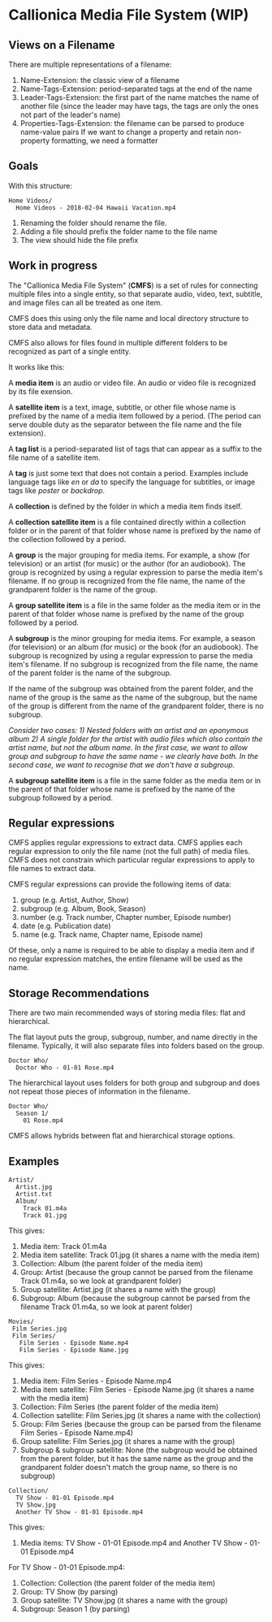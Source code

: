 # Callionica Media File System (WIP)

## Views on a Filename
There are multiple representations of a filename:

1. Name-Extension: the classic view of a filename
2. Name-Tags-Extension: period-separated tags at the end of the name
3. Leader-Tags-Extension: the first part of the name matches the name of another file
(since the leader may have tags, the tags are only the ones not part of the leader's name)
4. Properties-Tags-Extension: the filename can be parsed to produce name-value pairs
If we want to change a property and retain non-property formatting, we need a formatter



## Goals
With this structure:

```
Home Videos/
  Home Videos - 2018-02-04 Hawaii Vacation.mp4
```

1. Renaming the folder should rename the file.
2. Adding a file should prefix the folder name to the file name
3. The view should hide the file prefix

## Work in progress
The "Callionica Media File System" (**CMFS**) is a set of rules for connecting multiple files into 
a single entity, so that separate audio, video, text, subtitle, and image files can all be treated
as one item.

CMFS does this using only the file name and local directory structure to store data and metadata.

CMFS also allows for files found in multiple different folders to be recognized as part of a single entity.

It works like this:

A **media item** is an audio or video file.
An audio or video file is recognized by its file exension.

A **satellite item** is a text, image, subtitle, or other file whose name is prefixed by the name of a media item followed by a period. (The period can serve double duty as the separator between the file name and the file extension).

A **tag list** is a period-separated list of tags that can appear as a suffix to the file name of a satellite item.

A **tag** is just some text that does not contain a period. Examples include language tags like *en* or *da* to specify the language for subtitles, or image tags like *poster* or *backdrop*.

A **collection** is defined by the folder in which a media item finds itself.

A **collection satellite item** is a file contained directly within a collection folder or in the parent of that folder whose name is prefixed by the name of the collection followed by a period.

A **group** is the major grouping for media items. For example, a show (for television) or an artist (for music) or the author (for an audiobook). The group is recognized by using a regular expression to parse the media item's filename. If no group is recognized from the file name, the name of the grandparent folder is the name of the group.

A **group satellite item** is a file in the same folder as the media item or in the parent of that folder whose name is prefixed by the name of the group followed by a period.

A **subgroup** is the minor grouping for media items. For example, a season (for television) or an album (for music) or the book (for an audiobook). The subgroup is recognized by using a regular expression to parse the media item's filename. If no subgroup is recognized from the file name, the name of the parent folder is the name of the subgroup.

If the name of the subgroup was obtained from the parent folder, and the name of the group is the same as the name of the subgroup, but the name of the group is different from the name of the grandparent folder, there is no subgroup.

_Consider two cases: 1) Nested folders with an artist and an eponymous album 2) A single folder for the artist with audio files which also contain the artist name, but not the album name. In the first case, we want to allow group and subgroup to have the same name - we clearly have both. In the second case, we want to recognise that we don't have a subgroup._

A **subgroup satellite item** is a file in the same folder as the media item or in the parent of that folder whose name is prefixed by the name of the subgroup followed by a period.

## Regular expressions

CMFS applies regular expressions to extract data. CMFS applies each regular expression to only the file name (not the full path) of media files. CMFS does not constrain which particular regular expressions to apply to file names to extract data.

CMFS regular expressions can provide the following items of data:
1. group (e.g. Artist, Author, Show)
2. subgroup (e.g. Album, Book, Season)
3. number (e.g. Track number, Chapter number, Episode number)
4. date (e.g. Publication date)
5. name (e.g. Track name, Chapter name, Episode name)

Of these, only a name is required to be able to display a media item and if no regular expression matches, the entire filename will be used as the name.

## Storage Recommendations

There are two main recommended ways of storing media files: flat and hierarchical.

The flat layout puts the group, subgroup, number, and name directly in the filename. Typically, it will also separate files into folders based on the group.

```
Doctor Who/
  Doctor Who - 01-01 Rose.mp4
```

The hierarchical layout uses folders for both group and subgroup and does not repeat those pieces of information in the filename.

```
Doctor Who/
  Season 1/
    01 Rose.mp4
```
 CMFS allows hybrids between flat and hierarchical storage options.


## Examples

```
Artist/
  Artist.jpg
  Artist.txt
  Album/
    Track 01.m4a
    Track 01.jpg
 ```
 
This gives:
1. Media item: Track 01.m4a
2. Media item satellite: Track 01.jpg (it shares a name with the media item)
3. Collection: Album (the parent folder of the media item)
4. Group: Artist (because the group cannot be parsed from the filename Track 01.m4a, so we look at grandparent folder)
5. Group satellite: Artist.jpg (it shares a name with the group)
6. Subgroup: Album (because the subgroup cannot be parsed from the filename Track 01.m4a, so we look at parent folder)
 
 
 ```
Movies/
  Film Series.jpg
  Film Series/
    Film Series - Episode Name.mp4
    Film Series - Episode Name.jpg
 ```

This gives:
1. Media item: Film Series - Episode Name.mp4
2. Media item satellite: Film Series - Episode Name.jpg (it shares a name with the media item)
3. Collection: Film Series (the parent folder of the media item)
4. Collection satellite: Film Series.jpg (it shares a name with the collection)
5. Group: Film Series (because the group can be parsed from the filename Film Series - Episode Name.mp4)
6. Group satellite: Film Series.jpg (it shares a name with the group)
7. Subgroup & subgroup satellite: None (the subgroup would be obtained from the parent folder, but it has the same name as the group and the grandparent folder doesn't match the group name, so there is no subgroup)

```
Collection/
  TV Show - 01-01 Episode.mp4
  TV Show.jpg
  Another TV Show - 01-01 Episode.mp4
```

This gives:
1. Media items: TV Show - 01-01 Episode.mp4 and Another TV Show - 01-01 Episode.mp4


For TV Show - 01-01 Episode.mp4:
1. Collection: Collection (the parent folder of the media item)
2. Group: TV Show (by parsing)
3. Group satellite: TV Show.jpg (it shares a name with the group)
4. Subgroup: Season 1 (by parsing)

    
    
